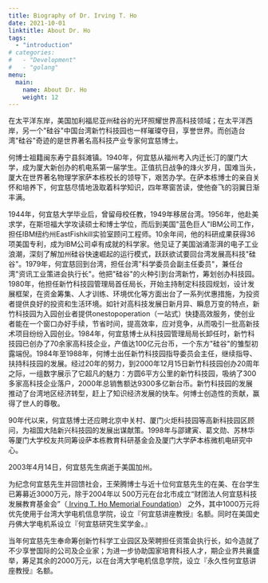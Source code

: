 ```yaml
---
title: Biography of Dr. Irving T. Ho
date: 2021-10-01
linktitle: About Dr. Ho
tags:
  - "introduction"
# categories:
#   - "Development"
#   - "golang"
menu: 
  main:
    name: About Dr. Ho
    weight: 12
---
```


在太平洋东岸，美国加利福尼亚州硅谷的光环照耀世界高科技领域；在太平洋西岸，另一个"硅谷"中国台湾新竹科技园也一样璀璨夺目，享誉世界。而创造台湾"硅谷"奇迹的是世界著名高科技产业专家何宜慈博士。

何博士祖籍闽东寿宁县斜滩镇。1940年，何宜慈从福州考入内迁长汀的厦门大学，成为厦大新创办的机电系第一届学生。正值抗日战争的烽火岁月，国难当头，厦大在世界著名物理学家萨本栋校长的领导下，艰苦办学。在萨本栋博士的亲自关怀和培养下，何宜慈尽情地汲取着科学知识，四年寒窗苦读，使他奋飞的羽翼日渐丰满。
    
1944年，何宜慈大学毕业后，曾留母校任教，1949年移居台湾。1956年，他赴美求学，在斯坦福大学攻读硕士和博士学位，而后到美国"蓝色巨人"IBM公司工作，担任IBM纽约州EastFishkill实验室顾问工程师。10余年间，他的科研成果获得36项美国专利，成为IBM公司卓有成就的科学家。他见证了美国汹涌澎湃的电子工业浪潮，深刻了解加州硅谷快速崛起的运行模式，跃跃欲试要回台湾发展高科技"硅谷"。1979年，何宜慈回到台湾，担任台湾"科学委员会副主任委员"，兼任台湾"资讯工业策进会执行长"。他把"硅谷"的火种引到台湾新竹，筹划创办科技园。1980年，他担任新竹科技园管理局首任局长，开始主持制定科技园规划，设计发展框架，在资金筹集、人才训练、环境优化等方面出台了一系列优惠措施，为投资者提供良好的投资和生活环境。如针对高科技发展日新月异、瞬息万变的特点，新竹科技园为入园创业者提供onestopoperation（一站式）快捷高效服务，使创业者能在一个窗口办好手续，节省时间，提高效率，应对竞争，从而吸引一批高新技术项目纷纷入园创业。1984年，何宜慈博士从科技园管理局局长卸任时，新竹科技园已创办了70余家高科技企业，产值达100亿元台币，一个东方"硅谷"的雏型初露端倪。1984年至1988年，何博士出任新竹科技园指导委员会主任，继续指导、扶持科技园的发展。经过20年的努力，到2000年12月15日新竹科技园创办20周年之际，一组数字展示了它超凡的魅力：方圆6平方公里的新竹科技园，吸纳了300多家高科技企业落户，2000年总销售额达9300多亿新台币。新竹科技园的发展推动了台湾地区经济转型，赶上了知识经济发展的快车。何博士创造性的贡献，赢得了世人的尊敬。

90年代以来，何宜慈博士还应聘北京中关村、厦门火炬科技园等高新科技园区顾问，为祖国大陆新兴科技园的发展出谋献策。1998年与邵建寅、葛文勋、苏林华等厦门大学校友共同筹设萨本栋教育科研基金会及厦门大学萨本栋微机电研究中心。


2003年4月14日，何宜慈先生病逝于美国加州。 


为纪念何宜慈先生并回馈社会，王荣腾博士与近十位何宜慈先生的在美、在台学生已筹募近3000万元，除于2004年以 500万元在台北市成立“财团法人何宜慈科技发展教育基金会”（<a href=" http://www.irvinghofoundation.org" target="_blank"> Irving T. Ho Memorial Foundation</a>） 之外，其中1000万元将优先使用于台湾大学电机信息学院，设立『何宜慈讲座教授』名额。同时在美国史丹佛大学电机系设立『何宜慈研究生奖学金。』


当年何宜慈先生奉命筹创新竹科学工业园区及荣聘担任资策会执行长，如今造就了不少享誉国际的公司及企业家；为进一步协助国家培育科技人才，期企业界共襄盛举，筹足其余的2000万元，以在台湾大学电机信息学院，设立『永久性何宜慈讲座教授』名额。

